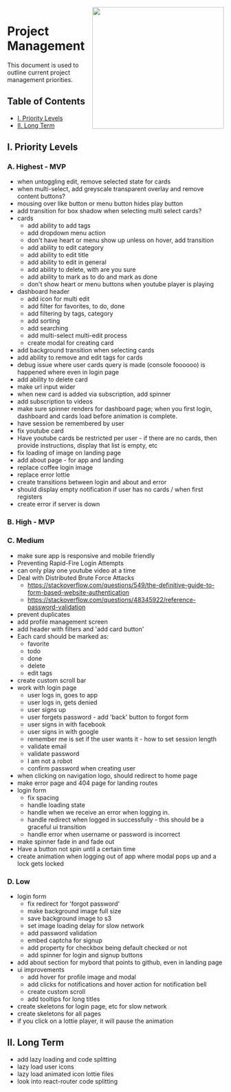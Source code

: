 <img align="right" width="306" height="282" src="https://github.com/jimmy-e/mybord/blob/master/etc/assets/projectManagement.jpg">

# Project Management

This document is used to outline current project management priorities.

## Table of Contents

* [I. Priority Levels](#i-priority-levels)   
* [II. Long Term](#ii-long-term)   

## I. Priority Levels

### A. Highest - MVP

  * when untoggling edit, remove selected state for cards
  * when multi-select, add greyscale transparent overlay and remove content buttons?
  * mousing over like button or menu button hides play button
  * add transition for box shadow when selecting multi select cards?
  * cards
    * add ability to add tags
    * add dropdown menu action
    * don't have heart or menu show up unless on hover, add transition
    * add ability to edit category
    * add ability to edit title
    * add ability to edit in general
    * add ability to delete, with are you sure
    * add ability to mark as to do and mark as done
    * don't show heart or menu buttons when youtube player is playing
  * dashboard header  
    * add icon for multi edit
    * add filter for favorites, to do, done
    * add filtering by tags, category
    * add sorting
    * add searching
    * add multi-select multi-edit process
    * create modal for creating card
  * add background transition when selecting cards
  * add ability to remove and edit tags for cards
  * debug issue where user cards query is made (console foooooo) is happened where even in login
   page
  * add ability to delete card
  * make url input wider
  * when new card is added via subscription, add spinner
  * add subscription to videos
  * make sure spinner renders for dashboard page; when you first login, dashboard and cards load
   before animation is complete.
  * have session be remembered by user
  * fix youtube card
  * Have youtube cards be restricted per user - if there are no cards, then provide instructions,
    display that list is empty, etc
  * fix loading of image on landing page
  * add about page - for app and landing
  * replace coffee login image
  * replace error lottie
  * create transitions between login and about and error
  * should display empty notification if user has no cards / when first
    registers
  * create error if server is down  

### B. High - MVP

### C. Medium

  * make sure app is responsive and mobile friendly
  * Preventing Rapid-Fire Login Attempts 
  * can only play one youtube video at a time
  * Deal with Distributed Brute Force Attacks
    * https://stackoverflow.com/questions/549/the-definitive-guide-to-form-based-website-authentication
    * https://stackoverflow.com/questions/48345922/reference-password-validation
  * prevent duplicates
  * add profile management screen
  * add header with filters and 'add card button'
  * Each card should be marked as:
    * favorite
    * todo
    * done
    * delete
    * edit tags
  * create custom scroll bar  
  * work with login page
    * user logs in, goes to app
    * user logs in, gets denied
    * user signs up
    * user forgets password - add 'back' button to forgot form
    * user signs in with facebook
    * user signs in with google
    * remember me is set if the user wants it - how to set session length
    * validate email
    * validate password
    * I am not a robot
    * confirm password when creating user
  * when clicking on navigation logo, should redirect to home page
  * make error page and 404 page for landing routes
  * login form
    * fix spacing
    * handle loading state
    * handle when we receive an error when logging in.
    * handle redirect when logged in successfully - this should be a graceful ui transition
    * handle error when username or password is incorrect
  * make spinner fade in and fade out
  * Have a button not spin until a certain time
  * create animation when logging out of app where modal pops up and a lock gets locked

### D. Low

  * login form
    * fix redirect for 'forgot password'
    * make background image full size
    * save background image to s3
    * set image loading delay for slow network
    * add password validation
    * embed captcha for signup
    * add property for checkbox being default checked or not
    * add spinner for login and signup buttons
  * add about section for mybord that points to github, even in landing page
  * ui improvements
    * add hover for profile image and modal
    * add clicks for notifications and hover action for notification bell
    * create custom scroll
    * add tooltips for long titles
  * create skeletons for login page, etc for slow network
  * create skeletons for all pages
  * if you click on a lottie player, it will pause the animation
  
## II. Long Term  

* add lazy loading and code splitting
* lazy load user icons
* lazy load animated icon lottie files
* look into react-router code splitting
